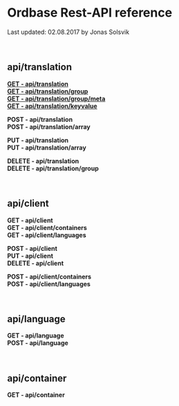 # Ordbase Rest-API reference 
Last updated: 02.08.2017 by Jonas Solsvik

<br>

## api/translation

[**GET - api/translation**](translation/GET-translation.md) <br>
[**GET - api/translation/group**](translation/GET-translation-group.md) <br>
[**GET - api/translation/group/meta**](translation/GET-translation-meta.md) <br>
[**GET - api/translation/keyvalue**](translation/GET-translation-keyvalue.md) <br>

**POST - api/translation** <br>
**POST - api/translation/array** <br>


**PUT  - api/translation** <br>
**PUT  - api/translation/array** <br>

**DELETE - api/translation** <br>
**DELETE - api/translation/group**<br>

<br>

## api/client

**GET - api/client** <br>
**GET - api/client/containers** <br>
**GET - api/client/languages** <br>

**POST - api/client** <br>
**PUT  - api/client** <br>
**DELETE - api/client** <br>

**POST - api/client/containers**<br>
**POST - api/client/languages** <br>

<br>

## api/language

**GET - api/language** <br>
**POST - api/language** <br>

<br>

## api/container

**GET - api/container**